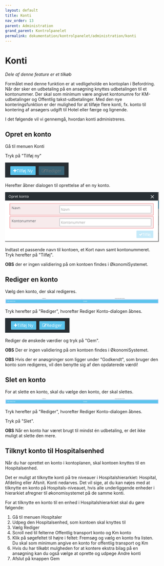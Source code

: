 ```yaml
---
layout: default
title: Konti
nav_order: 13
parent: Administration
grand_parent: Kontrolpanelet
permalink: dokumentation/kontrolpanelet/administration/konti
---
```


# Konti

_Dele af denne feature er et tilkøb_

Formålet med denne funktion er at vedligeholde en kontoplan i Befordring. Når der sker en udbetaling på en ansøgning knyttes udbetalingen til et kontonummer. Der skal som minimum være angivet kontonumre for KM-udbetalinger og Offentlig takst-udbetalinger. Med den nye konteringsfunktion er der mulighed for at tilføje flere konti, fx. konto til kontering af ansøgers udgift til Hotel eller færge og lignende.

I det følgende vil vi gennemgå, hvordan konti administreres.

## Opret en konto

Gå til menuen Konti

Tryk på "Tilføj ny"

![Tilføj ny konto](/assets/documentation/accounts_create_actions.png)

Herefter åbner dialogen til oprettelse af en ny konto.

![Tilføj ny konto dialog](/assets/documentation/accounts_create_dialog.png)

Indtast et passende navn til kontoen, et Kort navn samt kontonummeret. Tryk herefter på "Tilføj".

**OBS** der er ingen validiering på om kontoen findes i ØkonomiSystemet.

## Rediger en konto

Vælg den konto, der skal redigeres.

![Rediger konto valgt](/assets/documentation/accounts_selected.png)

Tryk herefter på "Rediger", hvorefter Rediger Konto-dialogen åbnes.

![Rediger konto valgt actions](/assets/documentation/accounts_edit_actions.png)

Rediger de ønskede værdier og tryk på "Gem".

**OBS** Der er ingen validiering på om kontoen findes i ØkonomiSystemet.

**OBS** Hvis der er anøsgninger som ligger under "Godkendt", som bruger den konto som redigeres, vil den benytte sig af den opdaterede værdi!

## Slet en konto

For at slette en konto, skal du vælge den konto, der skal slettes.

![Slet konto valgt](/assets/documentation/accounts_selected.png)

Tryk herefter på "Rediger", hvorefter Rediger Konto-dialogen åbnes.

Tryk på "Slet".

**OBS** Når en konto har været brugt til mindst én udbetaling, er det ikke muligt at slette den mere.

## Tilknyt konto til Hospitalsenhed

Når du har oprettet en konto i kontoplanen, skal kontoen knyttes til en Hospitalsenhed. 

Det er muligt at tilknytte konti på tre niveauer i Hospitalshierarkiet: Hospital, Afdeling eller Afsnit. Konti nedarves. Det vil sige, at du kan nøjes med at tilknytte en konto på Hospitals-niveauet, hvis alle underliggende enheder i hierarkiet afregner til økonomisystemet på de samme konti.

For at tilknytte en konto til en enhed i Hospitalshierarkiet skal du gøre følgende:
1. Gå til menuen Hospitaler
2. Udpeg den Hospitalsenhed, som kontoen skal knyttes til
3. Vælg Rediger
4. Scroll ned til felterne Offentlig transport konto og Km konto
5. Klik på søgefeltet til højre i feltet: Fremsøg og vælg en konto fra listen. Du skal som minimum angive en konto for offentlig transport og Km
6. Hvis du har tilkøbt mulgheden for at kontere ekstra bilag på en ansøgning kan du også vælge at oprette og udpege Andre konti
7. Afslut på knappen Gem

